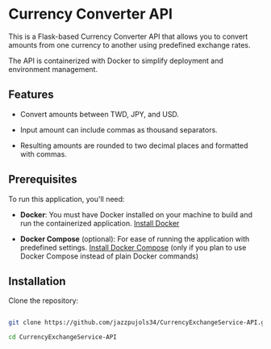 # Currency Converter API

This is a Flask-based Currency Converter API that allows you to convert amounts from one currency to another using predefined exchange rates. 

The API is containerized with Docker to simplify deployment and environment management.

## Features

- Convert amounts between TWD, JPY, and USD.

- Input amount can include commas as thousand separators.

- Resulting amounts are rounded to two decimal places and formatted with commas.

## Prerequisites

To run this application, you'll need:

- **Docker**: You must have Docker installed on your machine to build and run the containerized application. [Install Docker](https://docs.docker.com/get-docker/)

- **Docker Compose** (optional): For ease of running the application with predefined settings. [Install Docker Compose](https://docs.docker.com/compose/install/) (only if you plan to use Docker Compose instead of plain Docker commands)


## Installation

Clone the repository:

```bash

git clone https://github.com/jazzpujols34/CurrencyExchangeService-API.git
```

```bash
cd CurrencyExchangeService-API
```
